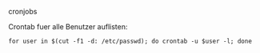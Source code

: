 cronjobs


Crontab fuer alle Benutzer auflisten:
```
for user in $(cut -f1 -d: /etc/passwd); do crontab -u $user -l; done
```
